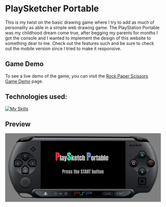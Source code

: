 # PlaySketcher Portable
This is my twist on the basic drawing game where I try to add as much of personality as able in a simple web drawing game. The PlayStation Portable was my childhood dream come true, after begging my parents for months I got the console and I wanted to implement the design of this website to something dear to me. Check out the features such and be sure to check out the mobile version since I tried to make it responsive.

## Game Demo

To see a live demo of the game, you can visit the [Rock Paper Scissors Game Demo](https://jakaambrus.github.io/PlaySketcher_Portable/) page.

## Technologies used:
[![My Skills](https://skills.thijs.gg/icons?i=html,css,js)](https://skills.thijs.gg)

## Preview
![Preview](./img/Preview.PNG)
